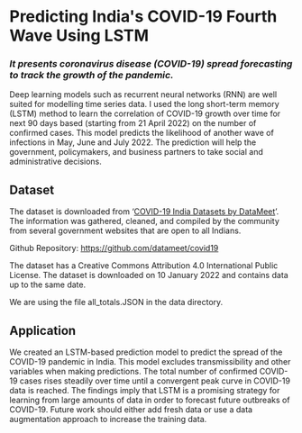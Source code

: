# Predicting India's COVID-19 Fourth Wave Using LSTM

### _It presents coronavirus disease (COVID-19) spread forecasting to track the growth of the pandemic._

Deep learning models such as recurrent neural networks (RNN) are well suited for modelling time series data. I used the long short-term memory (LSTM) method to learn the correlation of COVID-19 growth over time for next 90 days based (starting from 21 April 2022) on the number of confirmed cases. This model predicts the likelihood of another wave of infections in May, June and July 2022. The prediction will help the government, policymakers, and business partners to take social and administrative decisions.

## Dataset

The dataset is downloaded from ‘[COVID-19 India Datasets by DataMeet](https://projects.datameet.org/covid19/)’. The information was gathered, cleaned, and compiled by the community from several government websites that are open to all Indians.

Github Repository: https://github.com/datameet/covid19

The dataset has a Creative Commons Attribution 4.0 International Public License. The dataset is downloaded on 10 January 2022 and contains data up to the same date.

We are using the file all_totals.JSON in the data directory.

## Application

We created an LSTM-based prediction model to predict the spread of the COVID-19 pandemic in India. This model excludes transmissibility and other variables when making predictions. The total number of confirmed COVID-19 cases rises steadily over time until a convergent peak curve in COVID-19 data is reached. The findings imply that LSTM is a promising strategy for learning from large amounts of data in order to forecast future outbreaks of COVID-19. Future work should either add fresh data or use a data augmentation approach to increase the training data.
